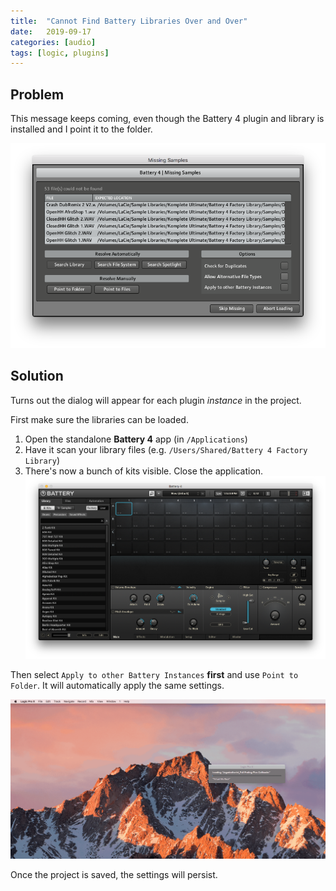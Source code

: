 ```yaml
---
title:  "Cannot Find Battery Libraries Over and Over"
date:   2019-09-17
categories: [audio]
tags: [logic, plugins]
---
```




## Problem

This message keeps coming, even though the Battery 4 plugin and library is installed and I point it to the folder.

![battery loading prompt in logic](battery-loading-1.png)

## Solution

Turns out the dialog will appear for each plugin *instance* in the project.

First make sure the libraries can be loaded.

1. Open the standalone **Battery 4** app (in `/Applications`)
2. Have it scan your library files (e.g. `/Users/Shared/Battery 4 Factory Library`)
3. There's now a bunch of kits visible. Close the application. 
![kits loaded in battery standalone application](battery-loading-2.png)

Then select `Apply to other Battery Instances` **first** and use `Point to Folder`. It will automatically apply the same settings.

![battery recursive settings](battery-loading-3.gif)

Once the project is saved, the settings will persist.
